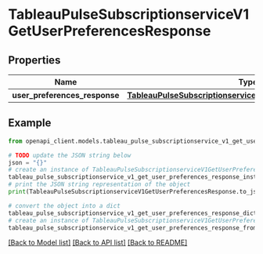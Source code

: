 # TableauPulseSubscriptionserviceV1GetUserPreferencesResponse


## Properties

Name | Type | Description | Notes
------------ | ------------- | ------------- | -------------
**user_preferences_response** | [**TableauPulseSubscriptionserviceV1UserPreferencesResponse**](TableauPulseSubscriptionserviceV1UserPreferencesResponse.md) |  | [optional] 

## Example

```python
from openapi_client.models.tableau_pulse_subscriptionservice_v1_get_user_preferences_response import TableauPulseSubscriptionserviceV1GetUserPreferencesResponse

# TODO update the JSON string below
json = "{}"
# create an instance of TableauPulseSubscriptionserviceV1GetUserPreferencesResponse from a JSON string
tableau_pulse_subscriptionservice_v1_get_user_preferences_response_instance = TableauPulseSubscriptionserviceV1GetUserPreferencesResponse.from_json(json)
# print the JSON string representation of the object
print(TableauPulseSubscriptionserviceV1GetUserPreferencesResponse.to_json())

# convert the object into a dict
tableau_pulse_subscriptionservice_v1_get_user_preferences_response_dict = tableau_pulse_subscriptionservice_v1_get_user_preferences_response_instance.to_dict()
# create an instance of TableauPulseSubscriptionserviceV1GetUserPreferencesResponse from a dict
tableau_pulse_subscriptionservice_v1_get_user_preferences_response_from_dict = TableauPulseSubscriptionserviceV1GetUserPreferencesResponse.from_dict(tableau_pulse_subscriptionservice_v1_get_user_preferences_response_dict)
```
[[Back to Model list]](../README.md#documentation-for-models) [[Back to API list]](../README.md#documentation-for-api-endpoints) [[Back to README]](../README.md)


